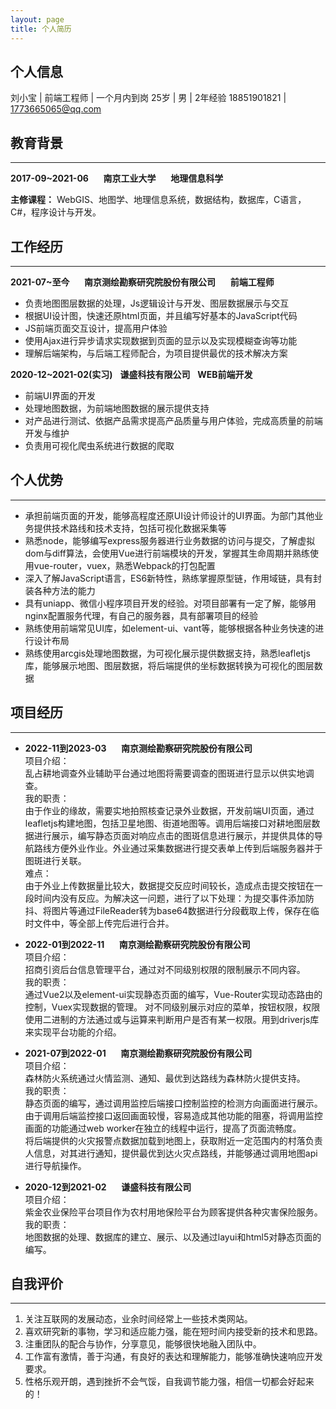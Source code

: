 ```yaml
---
layout: page
title: 个人简历
---
```




## 个人信息

  刘小宝 | 前端工程师 | 一个月内到岗
  25岁 | 男 | 2年经验
  18851901821 | 1773665065@qq.com

## 教育背景
---
  **2017-09~2021-06**&nbsp;&nbsp;&nbsp;&nbsp;&nbsp;&nbsp;**南京工业大学**&nbsp;&nbsp;&nbsp;&nbsp;&nbsp;&nbsp;**地理信息科学**  
  
  **主修课程：** WebGIS、地图学、地理信息系统，数据结构，数据库，C语言，C#，程序设计与开发。

## 工作经历
---
  **2021-07~至今**&nbsp;&nbsp;&nbsp;&nbsp;&nbsp;&nbsp;**南京测绘勘察研究院股份有限公司**&nbsp;&nbsp;&nbsp;&nbsp;&nbsp;&nbsp;**前端工程师**
  
- 负责地图图层数据的处理，Js逻辑设计与开发、图层数据展示与交互
- 根据UI设计图，快速还原html页面，并且编写好基本的JavaScript代码
- JS前端页面交互设计，提高用户体验
- 使用Ajax进行异步请求实现数据到页面的显示以及实现模糊查询等功能
- 理解后端架构，与后端工程师配合，为项目提供最优的技术解决方案
     	
**2020-12~2021-02(实习)**&nbsp;&nbsp;&nbsp;**谦盛科技有限公司**&nbsp;&nbsp;&nbsp;**WEB前端开发**
  
- 前端UI界面的开发
- 处理地图数据，为前端地图数据的展示提供支持
- 对产品进行测试、依据产品需求提高产品质量与用户体验，完成高质量的前端开发与维护  
- 负责用可视化爬虫系统进行数据的爬取  

## 个人优势
---
- 承担前端页面的开发，能够高程度还原UI设计师设计的UI界面。为部门其他业务提供技术路线和技术支持，包括可视化数据采集等  
-  熟悉node，能够编写express服务器进行业务数据的访问与提交，了解虚拟dom与diff算法，会使用Vue进行前端模块的开发，掌握其生命周期并熟练使用vue-router，vuex，熟悉Webpack的打包配置  
- 深入了解JavaScript语言，ES6新特性，熟练掌握原型链，作用域链，具有封装各种方法的能力  
- 具有uniapp、微信小程序项目开发的经验。对项目部署有一定了解，能够用nginx配置服务代理，有自己的服务器，具有部署项目的经验    
- 熟练使用前端常见UI库，如element-ui、vant等，能够根据各种业务快速的进行设计布局  
- 熟练使用arcgis处理地图数据，为可视化展示提供数据支持，熟悉leafletjs库，能够展示地图、图层数据，将后端提供的坐标数据转换为可视化的图层数据  

## 项目经历
---

- **2022-11到2023-03**&nbsp;&nbsp;&nbsp;&nbsp;&nbsp;&nbsp;**南京测绘勘察研究院股份有限公司**  
项目介绍：  
乱占耕地调查外业辅助平台通过地图将需要调查的图斑进行显示以供实地调查。  
我的职责：  
由于作业的缘故，需要实地拍照核查记录外业数据，开发前端UI页面，通过leafletjs构建地图，包括卫星地图、街道地图等。调用后端接口对耕地图层数据进行展示，编写静态页面对响应点击的图斑信息进行展示，并提供具体的导航路线方便外业作业。外业通过采集数据进行提交表单上传到后端服务器并于图斑进行关联。    
难点：  
由于外业上传数据量比较大，数据提交反应时间较长，造成点击提交按钮在一段时间内没有反应。为解决这一问题，进行了以下处理：为提交事件添加防抖、将图片等通过FileReader转为base64数据进行分段截取上传，保存在临时文件中，等全部上传完后进行合并。

- **2022-01到2022-11**&nbsp;&nbsp;&nbsp;&nbsp;&nbsp;&nbsp;**南京测绘勘察研究院股份有限公司**  
项目介绍：  
招商引资后台信息管理平台，通过对不同级别权限的限制展示不同内容。  
我的职责：  
通过Vue2以及element-ui实现静态页面的编写，Vue-Router实现动态路由的控制，Vuex实现数据的管理。
对不同级别展示对应的菜单，按钮权限，权限使用二进制的方法通过或与运算来判断用户是否有某一权限。用到driverjs库来实现平台功能的介绍。

- **2021-07到2022-01**&nbsp;&nbsp;&nbsp;&nbsp;&nbsp;&nbsp;**南京测绘勘察研究院股份有限公司**  
项目介绍：  
森林防火系统通过火情监测、通知、最优到达路线为森林防火提供支持。  
我的职责：  
静态页面的编写，通过调用监控后端接口控制监控的检测方向画面进行展示。由于调用后端监控接口返回画面较慢，容易造成其他功能的阻塞，将调用监控画面的功能通过web worker在独立的线程中运行，提高了页面流畅度。  
将后端提供的火灾报警点数据加载到地图上，获取附近一定范围内的村落负责人信息，对其进行通知，提供最优到达火灾点路线，并能够通过调用地图api进行导航操作。

- **2020-12到2021-02**&nbsp;&nbsp;&nbsp;&nbsp;&nbsp;&nbsp;**谦盛科技有限公司**  
项目介绍：  
紫金农业保险平台项目作为农村用地保险平台为顾客提供各种灾害保险服务。  
我的职责：  
地图数据的处理、数据库的建立、展示、以及通过layui和html5对静态页面的编写。

## 自我评价
---
1. 关注互联网的发展动态，业余时间经常上一些技术类网站。  
2. 喜欢研究新的事物，学习和适应能力强，能在短时间内接受新的技术和思路。  
3. 注重团队的配合与协作，分享意见，能够很快地融入团队中。  
4. 工作富有激情，善于沟通，有良好的表达和理解能力，能够准确快速响应开发要求。  
5. 性格乐观开朗，遇到挫折不会气馁，自我调节能力强，相信一切都会好起来的！  
